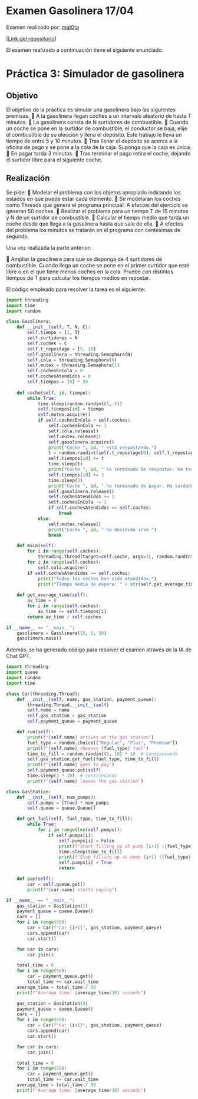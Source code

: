 # Examen Gasolinera 17/04

Examen realizado por: [mat0ta](https://github.com/mat0ta)

[[Link del repositorio](https://github.com/mat0ta/examen-gasolinera)]
 
El examen realizado a continuación tiene el siguiente enunciado.

# Práctica 3: Simulador de gasolinera

## Objetivo

El objetivo de la práctica es simular una gasolinera bajo las siguientes premisas.
   A la gasolinera llegan coches a un intervalo aleatorio de hasta T minutos.
   La gasolinera consta de N surtidores de combustible.
   Cuando un coche se pone en la surtidor de combustible, el conductor se baja,
    elije el combustible de su elección y llena el depósito. Este trabajo le lleva un
    tiempo de entre 5 y 10 minutos.
    Tras llenar el depósito se acerca a la oficina de pago y se pone a la cola de la
    caja. Suponga que la caja es única.
    En pagar tarda 3 minutos.
    Tras terminar el pago retira el coche, dejando el surtidor libre para el siguiente
    coche.
    
## Realización

Se pide:
    Modelar el problema con los objetos apropiado indicando los estados en que
    puede estar cada elemento.
    Se modelarán los coches como Threads que genera el programa principal. A
    efectos del ejercicio se generan 50 coches.
    Realizar el problema para un tiempo T de 15 minutos y N de un surtidor de
    combustible.
    Calcular el tiempo medio que tarda un coche desde que llega a la gasolinera
    hasta que sale de ella.
    A efectos del problema los minutos se tratarán en el programa con centésimas
    de segundo.
    
Una vez realizada la parte anterior:

    Ampliar la gasolinera para que se disponga de 4 surtidores de combustible.
    Cuando llega un coche se pone en el primer surtidor que esté libre o en el que
    tiene menos coches en la cola. Pruebe con distintos tiempos de T para
    calcular los tiempos medios en repostar. 
    
    
El código empleado para resolver la tarea es el siguiente:

```py
import threading
import time
import random

class Gasolinera:
    def __init__(self, T, N, C):
        self.tiempo = [1, T]
        self.surtidores = N
        self.coches = C
        self.t_repostage = [5, 10]
        self.gasolinera = threading.Semaphore(N)
        self.cola = threading.Semaphore(0)
        self.mutex = threading.Semaphore(1)
        self.cochesEnCola = 0
        self.cochesAtendidos = 0
        self.tiempos = [0] * 50
    
    def coche(self, id, tiempo):
        while True:
            time.sleep(random.randint(1, 5))
            self.tiempos[id] = tiempo
            self.mutex.acquire()
            if self.cochesEnCola < self.coches:
                self.cochesEnCola += 1
                self.cola.release()
                self.mutex.release()
                self.gasolinera.acquire()
                print("Coche ", id, " está respostando.")
                t = random.randint(self.t_repostage[0], self.t_repostage[1])
                self.tiempos[id] += t
                time.sleep(t)
                print("Coche ", id, " ha terminado de respostar. Ha tardado " + str(t) + " minutos. Pagando...")
                self.tiempos[id] += 3
                time.sleep(3)
                print("Coche ", id, " ha terminado de pagar. Ha tardado 3 minutos. Saliendo...")
                self.gasolinera.release()
                self.cochesAtendidos += 1
                self.cochesEnCola -= 1
                if self.cochesAtendidos == self.coches:
                    break
            else:
                self.mutex.release()
                print("Coche ", id, " ha decidido irse.")
                break

    def main(self):
        for i in range(self.coches):
            threading.Thread(target=self.coche, args=(i, random.randint(self.tiempo[0], self.tiempo[1]))).start()
        for i in range(self.coches):
            self.cola.acquire()
        if self.cochesAtendidos == self.coches:
            print("Todos los coches han sido atendidos.")
            print("Tiempo medio de espera: " + str(self.get_average_time()))
    
    def get_average_time(self):
        av_time = 0
        for i in range(self.coches):
            av_time += self.tiempos[i]
        return av_time / self.coches

if __name__ == "__main__":
    gasolinera = Gasolinera(15, 1, 50)
    gasolinera.main()
```

Además, se ha generado código para resolver el examen através de la IA de Chat GPT.

```py
import threading
import queue
import random
import time

class Car(threading.Thread):
    def __init__(self, name, gas_station, payment_queue):
        threading.Thread.__init__(self)
        self.name = name
        self.gas_station = gas_station
        self.payment_queue = payment_queue

    def run(self):
        print(f"{self.name} arrives at the gas station")
        fuel_type = random.choice(["Regular", "Plus", "Premium"])
        print(f"{self.name} chooses {fuel_type} fuel")
        time_to_fill = random.randint(5, 10) * 10  # centiseconds
        self.gas_station.get_fuel(fuel_type, time_to_fill)
        print(f"{self.name} goes to pay")
        self.payment_queue.put(self)
        time.sleep(3 * 10)  # centiseconds
        print(f"{self.name} leaves the gas station")

class GasStation:
    def __init__(self, num_pumps):
        self.pumps = [True] * num_pumps
        self.queue = queue.Queue()

    def get_fuel(self, fuel_type, time_to_fill):
        while True:
            for i in range(len(self.pumps)):
                if self.pumps[i]:
                    self.pumps[i] = False
                    print(f"Start filling up at pump {i+1} ({fuel_type})")
                    time.sleep(time_to_fill)
                    print(f"Stop filling up at pump {i+1} ({fuel_type})")
                    self.pumps[i] = True
                    return

    def pay(self):
        car = self.queue.get()
        print(f"{car.name} starts paying")

if __name__ == "__main__":
    gas_station = GasStation(1)
    payment_queue = queue.Queue()
    cars = []
    for i in range(50):
        car = Car(f"Car {i+1}", gas_station, payment_queue)
        cars.append(car)
        car.start()

    for car in cars:
        car.join()

    total_time = 0
    for i in range(50):
        car = payment_queue.get()
        total_time += car.wait_time
    average_time = total_time / 50
    print(f"Average time: {average_time/10} seconds")

    gas_station = GasStation(4)
    payment_queue = queue.Queue()
    cars = []
    for i in range(50):
        car = Car(f"Car {i+1}", gas_station, payment_queue)
        cars.append(car)
        car.start()

    for car in cars:
        car.join()

    total_time = 0
    for i in range(50):
        car = payment_queue.get()
        total_time += car.wait_time
    average_time = total_time / 50
    print(f"Average time: {average_time/10} seconds")
```
